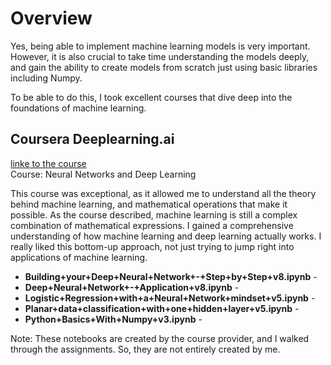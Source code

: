 # Overview  
Yes, being able to implement machine learning models is very important. However, it is also crucial to take time understanding the models deeply, and gain the ability to create models from scratch just using basic libraries including Numpy. 

To be able to do this, I took excellent courses that dive deep into the foundations of machine learning.

## Coursera Deeplearning.ai 
[linke to the course](https://www.coursera.org/specializations/deep-learning)   
Course: Neural Networks and Deep Learning  

This course was exceptional, as it allowed me to understand all the theory behind machine learning, and mathematical operations that make it possible. As the course described, machine learning is still a complex combination of mathematical expressions. I gained a comprehensive understanding of how machine learning and deep learning actually works. I really liked this bottom-up approach, not just trying to jump right into applications of machine learning.   
- **Building+your+Deep+Neural+Network+-+Step+by+Step+v8.ipynb** - 
- **Deep+Neural+Network+-+Application+v8.ipynb** - 
- **Logistic+Regression+with+a+Neural+Network+mindset+v5.ipynb** - 
- **Planar+data+classification+with+one+hidden+layer+v5.ipynb** - 
- **Python+Basics+With+Numpy+v3.ipynb** - 

Note: These notebooks are created by the course provider, and I walked through the assignments. So, they are not entirely created by me.
